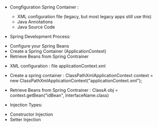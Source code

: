 - Congfiguration Spring Container :
  + XML configuration file (legacy, but most legacy apps still use this)
  + Java Annotations 
  + Java Source Code
  
 - Spring Development Process:
  + Configure your Spring Beans
  + Create a Spring Container (ApplicationContext)
  + Retrieve Beans from Spring Contrainer
  
 - XML configuration : file applicationContext.xml
 
 - Create a spring container : ClassPathXmlApplicationContext context = new ClassPathXmlApplicationContext("applicationContext.xml");
 - Retrieve Beans from Spring Contrainer : ClassA obj = context.getBean("idBean", InterfaceName.class)
 
 - Injection Types:
  + Constructor Injection
  + Setter Injection
  
  
